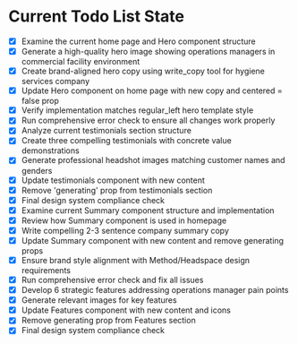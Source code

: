 <!-- DO NOT EDIT - Managed by todo_list tool -->
<!-- Updated: 2025-09-25T21:50:07.432Z -->

# Current Todo List State

- [x] Examine the current home page and Hero component structure
- [x] Generate a high-quality hero image showing operations managers in commercial facility environment
- [x] Create brand-aligned hero copy using write_copy tool for hygiene services company
- [x] Update Hero component on home page with new copy and centered = false prop
- [x] Verify implementation matches regular_left hero template style
- [x] Run comprehensive error check to ensure all changes work properly
- [x] Analyze current testimonials section structure
- [x] Create three compelling testimonials with concrete value demonstrations
- [x] Generate professional headshot images matching customer names and genders
- [x] Update testimonials component with new content
- [x] Remove 'generating' prop from testimonials section
- [x] Final design system compliance check
- [x] Examine current Summary component structure and implementation
- [x] Review how Summary component is used in homepage
- [x] Write compelling 2-3 sentence company summary copy
- [x] Update Summary component with new content and remove generating props
- [x] Ensure brand style alignment with Method/Headspace design requirements
- [x] Run comprehensive error check and fix all issues
- [x] Develop 6 strategic features addressing operations manager pain points
- [x] Generate relevant images for key features
- [x] Update Features component with new content and icons
- [x] Remove generating prop from Features section
- [x] Final design system compliance check
